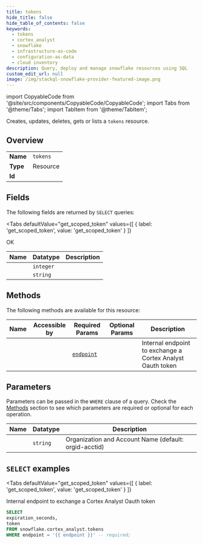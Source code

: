 ```yaml
--- 
title: tokens
hide_title: false
hide_table_of_contents: false
keywords:
  - tokens
  - cortex_analyst
  - snowflake
  - infrastructure-as-code
  - configuration-as-data
  - cloud inventory
description: Query, deploy and manage snowflake resources using SQL
custom_edit_url: null
image: /img/stackql-snowflake-provider-featured-image.png
---
```


import CopyableCode from '@site/src/components/CopyableCode/CopyableCode';
import Tabs from '@theme/Tabs';
import TabItem from '@theme/TabItem';

Creates, updates, deletes, gets or lists a <code>tokens</code> resource.

## Overview
<table><tbody>
<tr><td><b>Name</b></td><td><code>tokens</code></td></tr>
<tr><td><b>Type</b></td><td>Resource</td></tr>
<tr><td><b>Id</b></td><td><CopyableCode code="snowflake.cortex_analyst.tokens" /></td></tr>
</tbody></table>

## Fields

The following fields are returned by `SELECT` queries:

<Tabs
    defaultValue="get_scoped_token"
    values={[
        { label: 'get_scoped_token', value: 'get_scoped_token' }
    ]}
>
<TabItem value="get_scoped_token">

OK

<table>
<thead>
    <tr>
    <th>Name</th>
    <th>Datatype</th>
    <th>Description</th>
    </tr>
</thead>
<tbody>
<tr>
    <td><CopyableCode code="expiration_seconds" /></td>
    <td><code>integer</code></td>
    <td></td>
</tr>
<tr>
    <td><CopyableCode code="token" /></td>
    <td><code>string</code></td>
    <td></td>
</tr>
</tbody>
</table>
</TabItem>
</Tabs>

## Methods

The following methods are available for this resource:

<table>
<thead>
    <tr>
    <th>Name</th>
    <th>Accessible by</th>
    <th>Required Params</th>
    <th>Optional Params</th>
    <th>Description</th>
    </tr>
</thead>
<tbody>
<tr>
    <td><a href="#get_scoped_token"><CopyableCode code="get_scoped_token" /></a></td>
    <td><CopyableCode code="select" /></td>
    <td><a href="#parameter-endpoint"><code>endpoint</code></a></td>
    <td></td>
    <td>Internal endpoint to exchange a Cortex Analyst Oauth token</td>
</tr>
</tbody>
</table>

## Parameters

Parameters can be passed in the `WHERE` clause of a query. Check the [Methods](#methods) section to see which parameters are required or optional for each operation.

<table>
<thead>
    <tr>
    <th>Name</th>
    <th>Datatype</th>
    <th>Description</th>
    </tr>
</thead>
<tbody>
<tr id="parameter-endpoint">
    <td><CopyableCode code="endpoint" /></td>
    <td><code>string</code></td>
    <td>Organization and Account Name (default: orgid-acctid)</td>
</tr>
</tbody>
</table>

## `SELECT` examples

<Tabs
    defaultValue="get_scoped_token"
    values={[
        { label: 'get_scoped_token', value: 'get_scoped_token' }
    ]}
>
<TabItem value="get_scoped_token">

Internal endpoint to exchange a Cortex Analyst Oauth token

```sql
SELECT
expiration_seconds,
token
FROM snowflake.cortex_analyst.tokens
WHERE endpoint = '{{ endpoint }}' -- required;
```
</TabItem>
</Tabs>
